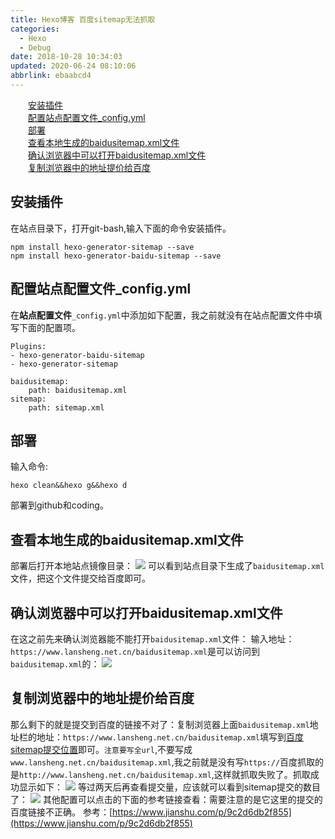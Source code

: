 ```yaml
---
title: Hexo博客 百度sitemap无法抓取
categories: 
  - Hexo
  - Debug
date: 2018-10-28 10:34:03
updated: 2020-06-24 08:10:06
abbrlink: ebaabcd4
---
```

<div id='my_toc'><a href="/blog/ebaabcd4/#安装插件" class="header_2">安装插件</a>&nbsp;<br><a href="/blog/ebaabcd4/#配置站点配置文件_config-yml" class="header_2">配置站点配置文件_config.yml</a>&nbsp;<br><a href="/blog/ebaabcd4/#部署" class="header_2">部署</a>&nbsp;<br><a href="/blog/ebaabcd4/#查看本地生成的baidusitemap-xml文件" class="header_2">查看本地生成的baidusitemap.xml文件</a>&nbsp;<br><a href="/blog/ebaabcd4/#确认浏览器中可以打开baidusitemap-xml文件" class="header_2">确认浏览器中可以打开baidusitemap.xml文件</a>&nbsp;<br><a href="/blog/ebaabcd4/#复制浏览器中的地址提价给百度" class="header_2">复制浏览器中的地址提价给百度</a>&nbsp;<br></div>
<style>.header_1{margin-left: 1em;}.header_2{margin-left: 2em;}.header_3{margin-left: 3em;}.header_4{margin-left: 4em;}.header_5{margin-left: 5em;}.header_6{margin-left: 6em;}</style>
<!--more-->
<script>if (navigator.platform.search('arm')==-1){document.getElementById('my_toc').style.display = 'none';}var e,p = document.getElementsByTagName('p');while (p.length>0) {e = p[0];e.parentElement.removeChild(e);}</script>

<!--end-->
## 安装插件 ##
在站点目录下，打开git-bash,输入下面的命令安装插件。
```
npm install hexo-generator-sitemap --save
npm install hexo-generator-baidu-sitemap --save
```
## 配置站点配置文件_config.yml ##
在**站点配置文件**`_config.yml`中添加如下配置，我之前就没有在站点配置文件中填写下面的配置项。
```
Plugins:
- hexo-generator-baidu-sitemap
- hexo-generator-sitemap

baidusitemap:
    path: baidusitemap.xml
sitemap:
    path: sitemap.xml
```
## 部署 ##
输入命令:
```
hexo clean&&hexo g&&hexo d
```
部署到github和coding。
## 查看本地生成的baidusitemap.xml文件 ##
部署后打开本地站点镜像目录：
![](https://image-1257720033.cos.ap-shanghai.myqcloud.com/blog/hexo%E6%90%AD%E5%BB%BA%E5%8D%9A%E5%AE%A2/%E9%81%87%E5%88%B0%E9%97%AE%E9%A2%98/%E7%99%BE%E5%BA%A6%E6%94%B6%E5%BD%95/baidusitemapIn_deploy_git.png)
可以看到站点目录下生成了`baidusitemap.xml`文件，把这个文件提交给百度即可。
## 确认浏览器中可以打开baidusitemap.xml文件 ##
在这之前先来确认浏览器能不能打开`baidusitemap.xml`文件：
输入地址：`https://www.lansheng.net.cn/baidusitemap.xml`是可以访问到`baidusitemap.xml`的：
![](https://image-1257720033.cos.ap-shanghai.myqcloud.com/blog/hexo%E6%90%AD%E5%BB%BA%E5%8D%9A%E5%AE%A2/%E9%81%87%E5%88%B0%E9%97%AE%E9%A2%98/baidusitemapshow.png)
## 复制浏览器中的地址提价给百度 ##
那么剩下的就是提交到百度的链接不对了：复制浏览器上面`baidusitemap.xml`地址栏的地址：`https://www.lansheng.net.cn/baidusitemap.xml`填写到[百度sitemap提交位置](https://ziyuan.baidu.com/linksubmit/index)即可。`注意要写全url`,不要写成`www.lansheng.net.cn/baidusitemap.xml`,我之前就是没有写`https://`百度抓取的是`http://www.lansheng.net.cn/baidusitemap.xml`,这样就抓取失败了。抓取成功显示如下：
![](https://image-1257720033.cos.ap-shanghai.myqcloud.com/blog/hexo%E6%90%AD%E5%BB%BA%E5%8D%9A%E5%AE%A2/%E9%81%87%E5%88%B0%E9%97%AE%E9%A2%98/%E7%99%BE%E5%BA%A6%E6%97%A0%E6%B3%95%E6%8A%93%E5%8F%96.png)
等过两天后再查看提交量，应该就可以看到sitemap提交的数目了：
![](https://image-1257720033.cos.ap-shanghai.myqcloud.com/blog/hexo%E6%90%AD%E5%BB%BA%E5%8D%9A%E5%AE%A2/%E7%99%BE%E5%BA%A6%E8%87%AA%E5%8A%A8%E6%8E%A8%E9%80%81/sitemapnotrue/sitemapyes.png)
其他配置可以点击的下面的参考链接查看：需要注意的是它这里的提交的百度链接不正确。
参考：[https://www.jianshu.com/p/9c2d6db2f855](https://www.jianshu.com/p/9c2d6db2f855)
